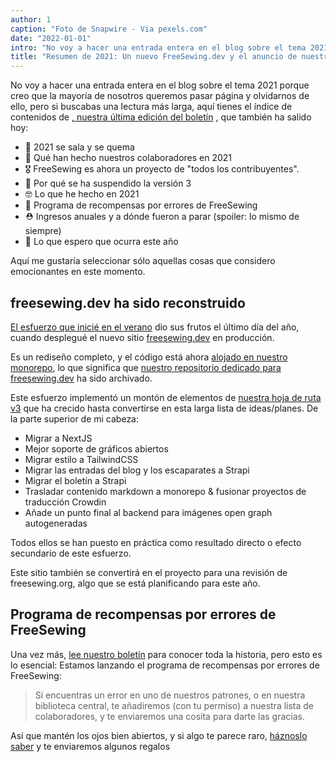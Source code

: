 ```yaml
---
author: 1
caption: "Foto de Snapwire - Via pexels.com"
date: "2022-01-01"
intro: "No voy a hacer una entrada entera en el blog sobre el tema 2021 porque creo que la mayoría de nosotros queremos pasar página y olvidarnos de ello, pero si buscabas una lectura más larga, aquí tienes el índice de contenidos de nuestra última edición del boletín que también se ha enviado hoy:"
title: "Resumen de 2021: Un nuevo FreeSewing.dev y el anuncio de nuestro programa de recompensas por errores"
---
```




No voy a hacer una entrada entera en el blog sobre el tema 2021 porque creo que la mayoría de nosotros queremos pasar página y olvidarnos de ello, pero si buscabas una lectura más larga, aquí tienes el índice de contenidos de [, nuestra última edición del boletín](/newsletter/2022q1/) , que también ha salido hoy:

- 🎉 2021 se sala y se quema
- 🧐 Qué han hecho nuestros colaboradores en 2021
- 🎖️ FreeSewing es ahora un proyecto de "todos los contribuyentes".
- 🚧 Por qué se ha suspendido la versión 3
- 🤓 Lo que he hecho en 2021
- 🐛 Programa de recompensas por errores de FreeSewing
- ⛑️ Ingresos anuales y a dónde fueron a parar (spoiler: lo mismo de siempre)
- 🤞 Lo que espero que ocurra este año

Aquí me gustaría seleccionar sólo aquellas cosas que considero emocionantes en este momento.

## freesewing.dev ha sido reconstruido

[El esfuerzo que inicié en el verano](https://freesewing.dev/blog/project-2022) dio sus frutos el último día del año, cuando desplegué el nuevo sitio [freesewing.dev](https://freesewing.dev/blog/project-2022) en producción.

Es un rediseño completo, y el código está ahora [alojado en nuestro monorepo](https://github.com/freesewing/freesewing), lo que significa que [nuestro repositorio dedicado para freesewing.dev](https://github.com/freesewing/freesewing.dev) ha sido archivado.

Este esfuerzo implementó un montón de elementos de [nuestra hoja de ruta v3](https://github.com/freesewing/freesewing/discussions/1278) que ha crecido hasta convertirse en esta larga lista de ideas/planes. De la parte superior de mi cabeza:

- Migrar a NextJS
- Mejor soporte de gráficos abiertos
- Migrar estilo a TailwindCSS
- Migrar las entradas del blog y los escaparates a Strapi
- Migrar el boletín a Strapi
- Trasladar contenido markdown a monorepo & fusionar proyectos de traducción Crowdin
- Añade un punto final al backend para imágenes open graph autogeneradas

Todos ellos se han puesto en práctica como resultado directo o efecto secundario de este esfuerzo.

Este sitio también se convertirá en el proyecto para una revisión de freesewing.org, algo que se está planificando para este año.

## Programa de recompensas por errores de FreeSewing

Una vez más, [lee nuestro boletín](/newsletter/2022q1/) para conocer toda la historia, pero esto es lo esencial: Estamos lanzando el programa de recompensas por errores de FreeSewing:

> Si encuentras un error en uno de nuestros patrones, o en nuestra biblioteca central, te añadiremos (con tu permiso) a nuestra lista de colaboradores, y te enviaremos una cosita para darte las gracias.

Así que mantén los ojos bien abiertos, y si algo te parece raro, [háznoslo saber](https://discord.freesewing.org/) y te enviaremos algunos regalos
